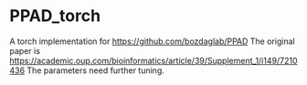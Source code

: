 # PPAD_torch
A torch implementation for https://github.com/bozdaglab/PPAD
The original paper is https://academic.oup.com/bioinformatics/article/39/Supplement_1/i149/7210436
The parameters need further tuning.
